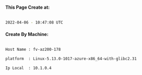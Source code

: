 
   
#### This Page Create at:

```bash

2022-04-06 - 10:47:08 UTC

```

#### Create By Machine:

```bash

Host Name : fv-az200-178

platform  : Linux-5.13.0-1017-azure-x86_64-with-glibc2.31

Ip Local  : 10.1.0.4

```

